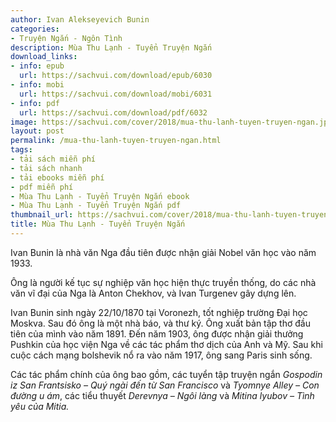 ```yaml
---
author: Ivan Alekseyevich Bunin
categories:
- Truyện Ngắn - Ngôn Tình
description: Mùa Thu Lạnh - Tuyển Truyện Ngắn
download_links:
- info: epub
  url: https://sachvui.com/download/epub/6030
- info: mobi
  url: https://sachvui.com/download/mobi/6031
- info: pdf
  url: https://sachvui.com/download/pdf/6032
image: https://sachvui.com/cover/2018/mua-thu-lanh-tuyen-truyen-ngan.jpg
layout: post
permalink: /mua-thu-lanh-tuyen-truyen-ngan.html
tags:
- tải sách miễn phí
- tải sách nhanh
- tải ebooks miễn phí
- pdf miễn phí
- Mùa Thu Lạnh - Tuyển Truyện Ngắn ebook
- Mùa Thu Lạnh - Tuyển Truyện Ngắn pdf
thumbnail_url: https://sachvui.com/cover/2018/mua-thu-lanh-tuyen-truyen-ngan.jpg
title: Mùa Thu Lạnh - Tuyển Truyện Ngắn
---
```


 <div class="item-desc text-justify"> <p>Ivan Bunin là nhà văn Nga đầu tiên được nhận giải Nobel văn học vào năm 1933.</p><p>Ông là người kế tục sự nghiệp văn học hiện thực truyền thống, do các nhà văn vĩ đại của Nga là Anton Chekhov, và Ivan Turgenev gây dựng lên.</p><p>Ivan Bunin sinh ngày 22/10/1870 tại Voronezh, tốt nghiệp trường Đại học Moskva. Sau đó ông là một nhà báo, và thư ký. Ông xuất bản tập thơ đầu tiên của mình vào năm 1891. Đến năm 1903, ông được nhận giải thưởng Pushkin của học viện Nga về các tác phẩm thơ dịch của Anh và Mỹ. Sau khi cuộc cách mạng bolshevik nổ ra vào năm 1917, ông sang Paris sinh sống.</p><p>Các tác phẩm chính của ông bao gồm, các tuyển tập truyện ngắn <em>Gospodin iz San Frantsisko – Quý ngài đến từ San Francisco</em> và <em>Tyomnye Alley – Con đường u ám</em>, các tiểu thuyết <em>Derevnya – Ngôi làng</em> và <em>Mitina lyubov – Tình yêu của Mitia.</em></p> </div>